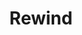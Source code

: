 ---
title: Rewind
tags: ["rewind", "backward", "reverse", "music", "audio", "go back", "rewind"]
icon: rewind
svg: '<svg xmlns="http://www.w3.org/2000/svg" width="24" height="24" fill="none" viewBox="0 0 24 24" stroke-width="1.5" stroke-linecap="round" stroke-linejoin="round" stroke="currentColor"><path d="M6.515 9.919C5.172 11.015 4.5 11.563 4.5 12.5s.672 1.485 2.015 2.582c.371.302.74.587 1.077.824.297.209.633.424.98.635 1.341.816 2.011 1.223 2.613.772.6-.451.655-1.396.764-3.285.031-.535.051-1.058.051-1.528s-.02-.993-.05-1.528c-.11-1.89-.164-2.834-.765-3.285-.602-.451-1.272-.044-2.612.771a17.63 17.63 0 0 0-.98.636c-.339.237-.707.522-1.078.825Zm7.5 0C12.672 11.015 12 11.563 12 12.5s.672 1.485 2.015 2.582c.371.302.74.587 1.077.824.297.209.633.424.98.635 1.341.816 2.011 1.223 2.613.772.6-.451.655-1.396.765-3.285.03-.535.05-1.058.05-1.528s-.02-.993-.05-1.528c-.11-1.89-.164-2.834-.765-3.285-.602-.451-1.272-.044-2.612.771a17.63 17.63 0 0 0-.98.636 19.26 19.26 0 0 0-1.078.825Z"/></svg>'
---